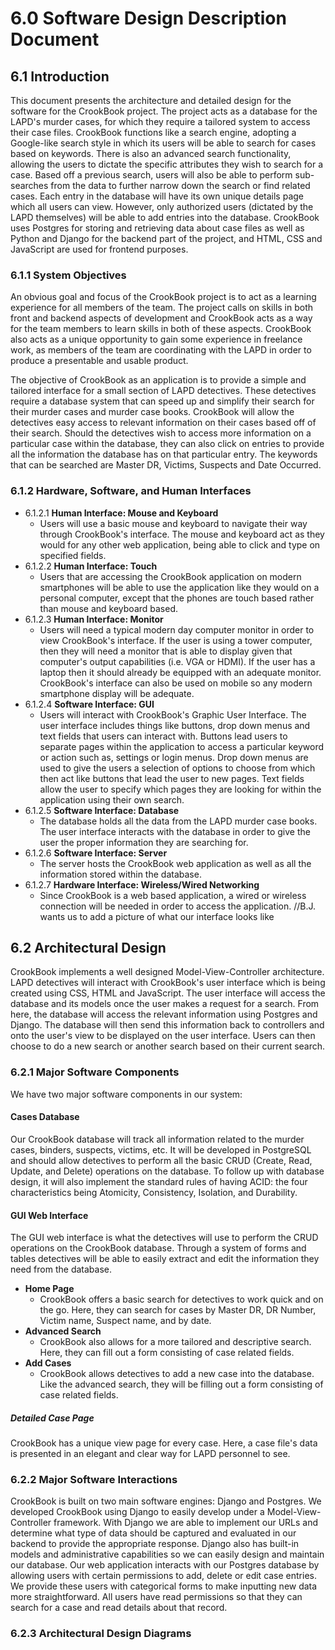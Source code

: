 # 6.0 Software Design Description Document

## 6.1 Introduction
This document presents the architecture and detailed design for the software for
the CrookBook project. The project acts as a database for the LAPD's murder cases,
for which they require a tailored system to access their case files. CrookBook
functions like a search engine, adopting a Google-like search style in which
its users will be able to search for cases based on keywords. There is also an
advanced search functionality, allowing the users to dictate the specific attributes
they wish to search for a case. Based off a previous search, users will also be
able to perform sub-searches from the data to further narrow down the search or
find related cases. Each entry in the database will have its own unique details
page which all users can view. However, only authorized users (dictated by the
LAPD themselves) will be able to add entries into the database. CrookBook uses
Postgres for storing and retrieving data about case files as well as Python and Django for the backend part of the project, and HTML, CSS and JavaScript are used for frontend purposes.

### 6.1.1 System Objectives
An obvious goal and focus of the CrookBook project is to act as a learning
experience for all members of the team. The project calls on skills in both
front and backend aspects of development and CrookBook acts as a way for the team
members to learn skills in both of these aspects. CrookBook also acts as a unique
opportunity to gain some experience in freelance work, as members of the team are
coordinating with the LAPD in order to produce a presentable and usable product.

The objective of CrookBook as an application is to provide a simple and tailored
interface for a small section of LAPD detectives. These detectives require a database system that can speed up and simplify their search for their murder cases and murder case books. CrookBook will allow the detectives easy access to relevant information on their cases based off of their search. Should the detectives wish to access more information on a particular case within the database, they can also click on entries to provide all the information the database has on that particular entry. The keywords that can be searched are Master DR, Victims, Suspects and Date Occurred.

### 6.1.2 Hardware, Software, and Human Interfaces
- 6.1.2.1 **Human Interface: Mouse and Keyboard**
  - Users will use a basic mouse and keyboard to navigate their way through CrookBook's interface. The mouse and keyboard act as they would for any other web application, being able to click and type on specified fields.
- 6.1.2.2 **Human Interface: Touch**
  - Users that are accessing the CrookBook application on modern smartphones will be able to use the application like they would on a personal computer, except that the phones are touch based rather than mouse and keyboard based.
- 6.1.2.3 **Human Interface: Monitor**
  - Users will need a typical modern day computer monitor in order to view CrookBook's interface. If the user is using a tower computer, then they will need a monitor that is able to display given that computer's output capabilities (i.e. VGA or HDMI). If the user has a laptop then it should already be equipped with an adequate monitor. CrookBook's interface can also be used on mobile so any modern smartphone display will be adequate.
- 6.1.2.4 **Software Interface: GUI**
  - Users will interact with CrookBook's Graphic User Interface. The user interface includes things like buttons, drop down menus and text fields that users can interact with. Buttons lead users to separate pages within the application to access a particular keyword or action such as, settings or login menus. Drop down menus are used to give the users a selection of options to choose from which then act like buttons that lead the user to new pages. Text fields allow the user to specify which pages they are looking for within the application using their own search.
- 6.1.2.5 **Software Interface: Database**
  - The database holds all the data from the LAPD murder case books. The user interface interacts with the database in order to give the user the proper information they are searching for.
- 6.1.2.6 **Software Interface: Server**
  - The server hosts the CrookBook web application as well as all the information stored within the database.
- 6.1.2.7 **Hardware Interface: Wireless/Wired Networking**
  - Since CrookBook is a web based application, a wired or wireless connection will be needed in order to access the application.
//B.J. wants us to add a picture of what our interface looks like

## 6.2 Architectural Design
CrookBook implements a well designed Model-View-Controller architecture. LAPD detectives will interact with CrookBook's user interface which is being created using CSS, HTML and JavaScript. The user interface will access the database and its models once the user makes a request for a search. From here, the database will access the relevant information using Postgres and Django. The database will then send this information back to controllers and onto the user's view to be displayed on the user interface. Users can then choose to do a new search or another search based on their current search.

### 6.2.1 Major Software Components

We have two major software components in our system:

#### Cases Database
Our CrookBook database will track all information related to the murder cases, binders, suspects, victims, etc. It will be developed in PostgreSQL and should allow detectives to perform all the basic CRUD (Create, Read, Update, and Delete) operations on the database. To follow up with database design, it will also implement the standard rules of having ACID: the four characteristics being Atomicity, Consistency, Isolation, and Durability.

#### GUI Web Interface
The GUI web interface is what the detectives will use to perform the CRUD operations on the CrookBook database. Through a system of forms and tables detectives will be able to easily extract and edit the information they need from the database.
- **Home Page**
  - CrookBook offers a basic search for detectives to work quick and on the go. Here, they can search for cases by Master DR, DR Number, Victim name, Suspect name, and by date.
- **Advanced Search**
  - CrookBook also allows for a more tailored and descriptive search. Here, they can fill out a form consisting of case related fields.
- **Add Cases**
  - CrookBook allows detectives to add a new case into the database. Like the advanced search, they will be filling out a form consisting of case related fields.

##### Detailed Case Page
CrookBook has a unique view page for every case. Here, a case file's data is presented in an elegant and clear way for LAPD personnel to see.

### 6.2.2 Major Software Interactions
CrookBook is built on two main software engines: Django and Postgres. We developed CrookBook using Django to easily develop under a Model-View-Controller framework. With Django we are able to implement our URLs and determine what type of data should be captured and evaluated in our backend to provide the appropriate response. Django also has built-in models and administrative capabilities so we can easily design and maintain our database. Our web application interacts with our Postgres database by allowing users with certain permissions to add, delete or edit case entries. We provide these users with categorical forms to make inputting new data more straightforward. All users have read permissions so that they can search for a case and read details about that record.

### 6.2.3 Architectural Design Diagrams
